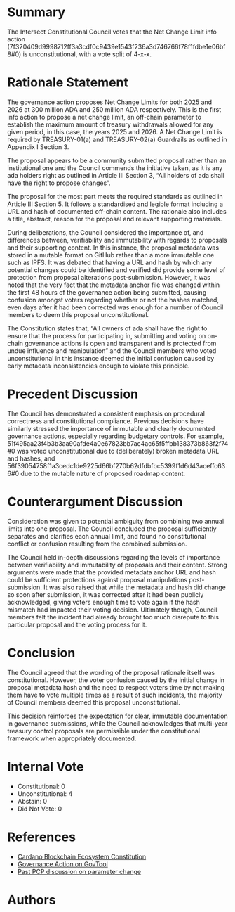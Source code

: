 
# Summary

The Intersect Constitutional Council votes that the Net Change Limit info action (7f320409d9998712ff3a3cdf0c9439e1543f236a3d746766f78f1fdbe1e06bf8#0) is unconstitutional, with a vote split of 4-x-x.

# Rationale Statement

The governance action proposes Net Change Limits for both 2025 and 2026 at 300 million ADA and 250 million ADA respectively. This is the first info action to propose a net change limit, an off-chain parameter to establish the maximum amount of treasury withdrawals allowed for any given period, in this case, the years 2025 and 2026. A Net Change Limit is required by TREASURY-01(a) and TREASURY-02(a) Guardrails as outlined in Appendix I Section 3.

The proposal appears to be a community submitted proposal rather than an institutional one and the Council commends the initiative taken, as it is any ada holders right as outlined in Article III Section 3, “All holders of ada shall have the right to propose changes”.

The proposal for the most part meets the required standards as outlined in Article III Section 5. It follows a standardised and legible format including a URL and hash of documented off-chain content. The rationale also includes a title, abstract, reason for the proposal and relevant supporting materials.

During deliberations, the Council considered the importance of, and differences between, verifiability and immutability with regards to proposals and their supporting content. In this instance, the proposal metadata was stored in a mutable format on GitHub rather than a more immutable one such as IPFS. It was debated that having a URL and hash by which any potential changes could be identified and verified did provide some level of protection from proposal alterations post-submission. However, it was noted that the very fact that the metadata anchor file was changed within the first 48 hours of the governance action being submitted, causing confusion amongst voters regarding whether or not the hashes matched, even days after it had been corrected was enough for a number of Council members to deem this proposal unconstitutional.

The Constitution states that, “All owners of ada shall have the right to ensure that the process for participating in, submitting and voting on on-chain governance actions is open and transparent and is protected from undue influence and manipulation” and the Council members who voted unconstitutional in this instance deemed the initial confusion caused by early metadata inconsistencies enough to violate this principle.

# Precedent Discussion

The Council has demonstrated a consistent emphasis on procedural correctness and constitutional compliance. Previous decisions have similarly stressed the importance of immutable and clearly documented governance actions, especially regarding budgetary controls. For example, 51f495aa23f4b3b3aa90afde4a0e67823bb7ac4ac65f5ffbb138373b863f2f74#0 was voted unconstitutional due to (deliberately) broken metadata URL and hashes, and 56f39054758f1a3cedc1de9225d66bf270b62dfdbfbc5399f1d6d43aceffc636#0 due to the mutable nature of proposed roadmap content.

# Counterargument Discussion

Consideration was given to potential ambiguity from combining two annual limits into one proposal. The Council concluded the proposal sufficiently separates and clarifies each annual limit, and found no constitutional conflict or confusion resulting from the combined submission.

The Council held in-depth discussions regarding the levels of importance between verifiability and immutability of proposals and their content. Strong arguments were made that the provided metadata anchor URL and hash could be sufficient protections against proposal manipulations post-submission. It was also raised that while the metadata and hash did change so soon after submission, it was corrected after it had been publicly acknowledged, giving voters enough time to vote again if the hash mismatch had impacted their voting decision. Ultimately though, Council members felt the incident had already brought too much disrepute to this particular proposal and the voting process for it.

# Conclusion

The Council agreed that the wording of the proposal rationale itself was constitutional. However, the voter confusion caused by the initial change in proposal metadata hash and the need to respect voters time by not making them have to vote multiple times as a result of such incidents, the majority of Council members deemed this proposal unconstitutional.

This decision reinforces the expectation for clear, immutable documentation in governance submissions, while the Council acknowledges that multi-year treasury control proposals are permissible under the constitutional framework when appropriately documented.

# Internal Vote

- Constitutional: 0
- Unconstitutional: 4
- Abstain: 0
- Did Not Vote: 0

# References

- [Cardano Blockchain Ecosystem Constitution](ipfs://bafkreiazhhawe7sjwuthcfgl3mmv2swec7sukvclu3oli7qdyz4uhhuvmy)
- [Governance Action on GovTool](https://gov.tools/governance_actions/7f320409d9998712ff3a3cdf0c9439e1543f236a3d746766f78f1fdbe1e06bf8#0)
- [Past PCP discussion on parameter change](https://forum.cardano.org/t/pcp-treasurytax-tau-parameter-earncoinpool/123245/11)

# Authors

